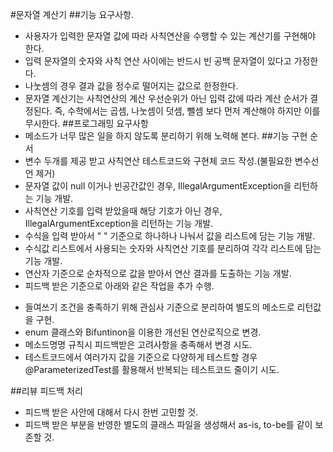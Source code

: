 #문자열 계산기
##기능 요구사항.
* 사용자가 입력한 문자열 값에 따라 사칙연산을 수행할 수 있는 계산기를 구현해야 한다.
* 입력 문자열의 숫자와 사칙 연산 사이에는 반드시 빈 공백 문자열이 있다고 가정한다.
* 나눗셈의 경우 결과 값을 정수로 떨어지는 값으로 한정한다.
* 문자열 계산기는 사칙연산의 계산 우선순위가 아닌 입력 값에 따라 계산 순서가 결정된다. 즉, 수학에서는 곱셈, 나눗셈이 덧셈, 뺄셈 보다 먼저 계산해야 하지만 이를 무시한다.
##프로그래밍 요구사항
* 메소드가 너무 많은 일을 하지 않도록 분리하기 위해 노력해 본다.
##기능 구현 순서
* 변수 두개를 제공 받고 사칙연산 테스트코드와 구현체 코드 작성.(불필요한 변수선언 제거)
* 문자열 값이 null 이거나 빈공간값인 경우, IllegalArgumentException을 리턴하는 기능 개발.
* 사칙연산 기호를 입력 받았을때 해당 기호가 아닌 경우, IllegalArgumentException을 리턴하는 기능 개발.
* 수식을 입력 받아서 " " 기준으로 하나하나 나눠서 값을 리스트에 담는 기능 개발.
* 수식값 리스트에서 사용되는 숫자와 사칙연산 기호를 분리하여 각각 리스트에 담는 기능 개발.
* 연산자 기준으로 순차적으로 값을 받아서 연산 결과를 도출하는 기능 개발.
* 피드백 받은 기준으로 아래와 같은 작업을 추가 수행.
 - 들여쓰기 조건을 충족하기 위해 관심사 기준으로 분리하여 별도의 메소드로 리턴값을 구현.
 - enum 클래스와 Bifuntinon을 이용한 개선된 연산로직으로 변경.
 - 메소드명명 규칙시 피드백받은 고려사항을 충족해서 변경 시도.
 - 테스트코드에서 여러가지 값을 기준으로 다양하게 테스트할 경우 @ParameterizedTest를 활용해서 반복되는 테스트코드 줄이기 시도.

##리뷰 피드백 처리
* 피드백 받은 사안에 대해서 다시 한번 고민할 것.
* 피드백 받은 부분을 반영한 별도의 클래스 파일을 생성해서 as-is, to-be를 같이 보존할 것.